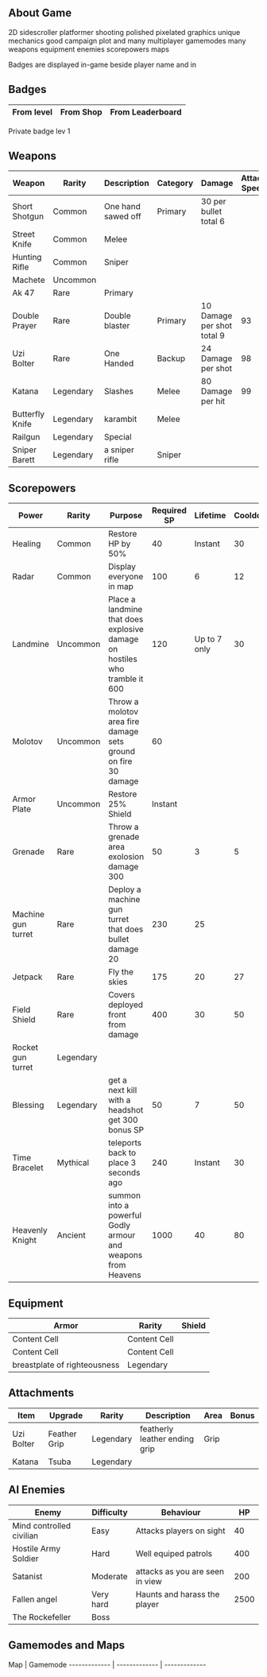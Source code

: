 ## About Game
2D sidescroller platformer shooting polished
pixelated graphics unique mechanics good campaign
plot and many multiplayer gamemodes many weapons
equipment enemies scorepowers maps

Badges are displayed in-game beside player name
and in 

## Badges 

From level | From Shop | From Leaderboard 
------------- | ------------- | ------------- 
Private badge lev 1 

## Weapons

Weapon | Rarity | Description | Category | Damage | Attack Speed | Mobility | Capacity | Shotgun | Automatic | Explosive | Travel Time | 
------------- | ------------- | ------------- | ------------- | ------------- | ------------- | ------------- | ------------- | ------------- | ------------- | ------------- | -------------    
Short Shotgun | Common | One hand sawed off | Primary | 30 per bullet total 6 | 
Street Knife | Common | Melee
Hunting Rifle | Common | Sniper
Machete | Uncommon
Ak 47 | Rare | Primary
Double Prayer | Rare | Double blaster | Primary | 10 Damage per shot total 9 | 93 | 65 | 2 | Yes | No | No
Uzi Bolter  | Rare | One Handed  | Backup | 24 Damage per shot | 98 | 70 | 13 | No
Katana  | Legendary | Slashes | Melee | 80 Damage per hit | 99 | 85
Butterfly Knife | Legendary | karambit | Melee 
Railgun | Legendary | Special
Sniper Barett | Legendary | a sniper rifle | Sniper

## Scorepowers

Power  | Rarity | Purpose | Required SP | Lifetime | Cooldown | Cost
------------- | ------------- | ------------- | ------------- | ------------- | ------------- | -------------
Healing | Common | Restore HP by 50% | 40 | Instant | 30 
Radar | Common | Display everyone in map | 100 | 6 | 12 
Landmine | Uncommon | Place a landmine that does explosive damage on hostiles who tramble it 600 | 120 | Up to 7 only | 30 
Molotov | Uncommon | Throw a molotov area fire damage sets ground on fire 30 damage | 60
Armor Plate | Uncommon | Restore 25% Shield | Instant
Grenade  | Rare | Throw a grenade area exolosion damage 300 | 50 | 3 | 5
Machine gun turret | Rare | Deploy a machine gun turret that does bullet damage 20 | 230 | 25 
Jetpack | Rare | Fly the skies | 175 | 20 | 27 
Field Shield | Rare | Covers deployed front from damage | 400 | 30 | 50 
Rocket gun turret | Legendary
Blessing | Legendary | get a next kill with a headshot get 300 bonus SP | 50 | 7 | 50 
Time Bracelet | Mythical | teleports back to place 3 seconds ago | 240 | Instant | 30
Heavenly Knight | Ancient | summon into a powerful Godly armour and weapons from Heavens | 1000 | 40 | 80 

## Equipment

Armor  | Rarity | Shield
------------- | ------------- | -------------
Content Cell  | Content Cell
Content Cell  | Content Cell
breastplate of righteousness | Legendary

## Attachments

Item | Upgrade | Rarity | Description | Area | Bonus
------------- | ------------- | ------------- | ------------- | ------------- | -------------
Uzi Bolter | Feather Grip | Legendary | featherly leather ending grip | Grip 
Katana | Tsuba | Legendary | 


## AI Enemies 

Enemy | Difficulty | Behaviour | HP 
------------- | ------------- | ------------- | -------------
Mind controlled civilian | Easy | Attacks players on sight | 40
Hostile Army Soldier | Hard | Well equiped patrols | 400
Satanist | Moderate | attacks as you are seen in view | 200
Fallen angel | Very hard | Haunts and harass the player | 2500
The Rockefeller | Boss


## Gamemodes and Maps

Map | Gamemode
------------- | ------------- | ------------- 
